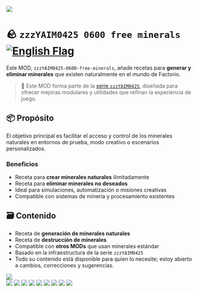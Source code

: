 ![](https://raw.githubusercontent.com/yaim0425/zzzYAIM0425-0600-free-minerals/main/thumbnail.png)

# 🪨 `zzzYAIM0425 0600 free minerals` [![English Flag](https://flagcdn.com/20x15/gb.png)](https://github.com/yaim0425/zzzYAIM0425-0600-free-minerals/blob/main/README.md)

Este MOD, `zzzYAIM0425-0600-free-minerals`, añade recetas para **generar y eliminar minerales** que existen naturalmente en el mundo de Factorio.

> 🧩 Este MOD forma parte de la [serie `zzzYAIM0425`](https://github.com/yaim0425), diseñada para ofrecer mejoras modulares y utilidades que refinan la experiencia de juego.

## 📦 Propósito

El objetivo principal es facilitar el acceso y control de los minerales naturales en entornos de prueba, modo creativo o escenarios personalizados.

### Beneficios

- Receta para **crear minerales naturales** ilimitadamente  
- Receta para **eliminar minerales no deseados**  
- Ideal para simulaciones, automatización o misiones creativas  
- Compatible con sistemas de minería y procesamiento existentes  

## 🗃️ Contenido

- Receta de **generación de minerales naturales**  
- Receta de **destrucción de minerales**  
- Compatible con **otros MODs** que usan minerales estándar  
- Basado en la infraestructura de la serie `zzzYAIM0425`  
- Todo su contenido está disponible para quien lo necesite; estoy abierto a cambios, correcciones y sugerencias.

![](https://raw.githubusercontent.com/yaim0425/zzzYAIM0425-0600-free-minerals/main/Doc/base/Screenshot%20(1).png)  
![](https://raw.githubusercontent.com/yaim0425/zzzYAIM0425-0600-free-minerals/main/Doc/base/Screenshot%20(2).png)
![](https://raw.githubusercontent.com/yaim0425/zzzYAIM0425-0600-free-minerals/main/Doc/base/Screenshot%20(3).png)
![](https://raw.githubusercontent.com/yaim0425/zzzYAIM0425-0600-free-minerals/main/Doc/base/Screenshot%20(4).png)
![](https://raw.githubusercontent.com/yaim0425/zzzYAIM0425-0600-free-minerals/main/Doc/base/Screenshot%20(5).png)
![](https://raw.githubusercontent.com/yaim0425/zzzYAIM0425-0600-free-minerals/main/Doc/base/Screenshot%20(6).png)
![](https://raw.githubusercontent.com/yaim0425/zzzYAIM0425-0600-free-minerals/main/Doc/base/Screenshot%20(7).png)
![](https://raw.githubusercontent.com/yaim0425/zzzYAIM0425-0600-free-minerals/main/Doc/base/Screenshot%20(8).png)
![](https://raw.githubusercontent.com/yaim0425/zzzYAIM0425-0600-free-minerals/main/Doc/base/Screenshot%20(9).png)
![](https://raw.githubusercontent.com/yaim0425/zzzYAIM0425-0600-free-minerals/main/Doc/base/Screenshot%20(10).png)
